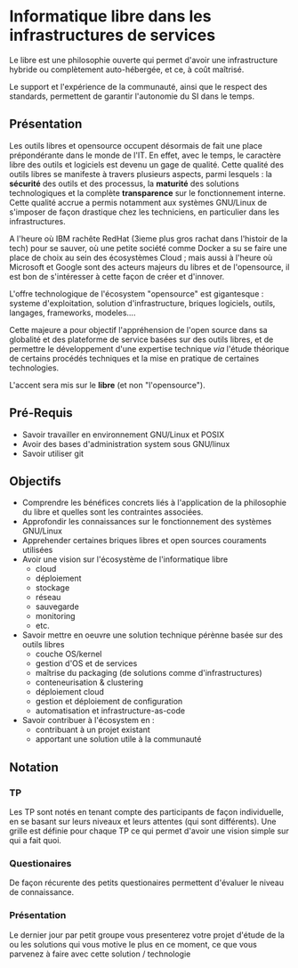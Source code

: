 # Informatique libre dans les infrastructures de services

Le libre est une philosophie ouverte qui permet d'avoir une infrastructure hybride ou complètement auto-hébergée, et ce, à coût maîtrisé.

Le support et l'expérience de la communauté, ainsi que le respect des standards, permettent de garantir l'autonomie du SI dans le temps.

## Présentation

Les outils libres et opensource occupent désormais de fait une place prépondérante dans le monde de l'IT. En effet, avec le temps, le caractère libre des outils et logiciels est devenu un gage de qualité. Cette qualité des outils libres se manifeste à travers plusieurs aspects, parmi lesquels : la **sécurité** des outils et des processus, la **maturité** des solutions technologiques et la complète **transparence** sur le fonctionnement interne.
Cette qualité accrue a permis notamment aux systèmes GNU/Linux de s'imposer de façon drastique chez les techniciens, en particulier dans les infrastructures.

A l'heure où IBM rachête RedHat (3ieme plus gros rachat dans l'histoir de la tech) pour se sauver, où une petite société comme Docker a su se faire une place de choix au sein des écosystèmes Cloud ; mais aussi à l'heure où Microsoft et Google sont des acteurs majeurs du libres et de l'opensource, il est bon de s'intéresser à cette façon de créer et d'innover.

L'offre technologique de l'écosystem "opensource" est gigantesque : systeme d'exploitation, solution d'infrastructure, briques logiciels, outils, langages, frameworks, modeles....   

Cette majeure a pour objectif l'appréhension de l'open source dans sa globalité et des plateforme de service basées sur des outils libres, et de permettre le développement d'une expertise technique *via* l'étude théorique de certains procédés techniques et la mise en pratique de certaines technologies.

L'accent sera mis sur le **libre** (et non "l'opensource").

## Pré-Requis

* Savoir travailler en environnement GNU/Linux et POSIX
* Avoir des bases d'administration system sous GNU/linux
* Savoir utiliser git

## Objectifs

* Comprendre les bénéfices concrets liés à l'application de la philosophie du libre et quelles sont les contraintes associées.
* Approfondir les connaissances sur le fonctionnement des systèmes GNU/Linux
* Apprehender certaines briques libres et open sources couraments utilisées
* Avoir une vision sur l'écosystème de l'informatique libre
  * cloud
  * déploiement
  * stockage
  * réseau
  * sauvegarde
  * monitoring
  * etc.
* Savoir mettre en oeuvre une solution technique pérènne basée sur des outils libres
  * couche OS/kernel
  * gestion d'OS et de services
  * maîtrise du packaging (de solutions comme d'infrastructures)
  * conteneurisation & clustering
  * déploiement cloud
  * gestion et déploiement de configuration
  * automatisation et infrastructure-as-code
* Savoir contribuer à l'écosystem en :
  * contribuant à un projet existant
  * apportant une solution utile à la communauté

## Notation

### TP

Les TP sont notés en tenant compte des participants de façon individuelle, en se basant sur leurs niveaux et leurs attentes (qui sont différents).
Une grille est définie pour chaque TP ce qui permet d'avoir une vision simple sur qui a fait quoi.

### Questionaires

De façon récurente des petits questionaires permettent d'évaluer le niveau de connaissance.

### Présentation

Le dernier jour par petit groupe vous presenterez votre projet d'étude de la ou les solutions qui vous motive le plus en ce moment, ce que vous parvenez à faire avec cette solution / technologie
